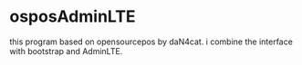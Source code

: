 # osposAdminLTE
this program based on opensourcepos by daN4cat. i combine the interface with bootstrap and AdminLTE.
